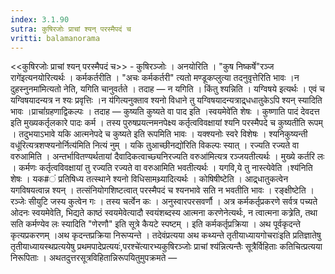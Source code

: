 ```yaml
---
index: 3.1.90
sutra: कुषिरजोः प्राचां श्यन् परस्मैपदं च
vritti: balamanorama
---
```


<<कुषिरजोः प्राचां श्यन् परस्मैपदं च>> - कुषिरञ्जोः । अनयोरिति । "कुष निष्कर्षे"रञ्ज रागे॑इत्यनयोरित्यर्थः । कर्मकर्तरीति । "अचः कर्मकर्तरी" त्यतो मण्डूकप्लुत्या तदनुवृत्तेरिति भावः ।न दुहस्नुनमा॑मित्यतो नेति, यगिति चानुवर्तते । तदाह —  न यगिति । किंतु श्यन्निति । यग्विषये इत्यर्थः । एवं च यग्विषयादन्यत्र न श्यः प्रवृत्तिः ।न य॑गित्यनुक्ताव श्यनो विधाने तु यग्विषयादन्यत्राद्र्धधातुकेऽपि श्यन् स्यादिति भावः ।प्राचां॑ग्रहणाद्विकल्पः । तदाह — कुष्यति कुष्यते वा पाद इति ।स्वयमेवे॑ति शेषः । कुष्णाति पादं देवदत्त इति मुख्यकर्तृलकारे पादः कर्म । तस्य पुरुषप्रयत्नमनपेक्ष्य कर्तृत्वविवक्षायां श्यनि परस्मैपदे च कुष्यतीति रूपम् । तदुभयाऽभावे यकि आत्मनेपदे च कुष्यते इति रूपमिति भावः । यक्श्यनोः स्वरे विशेषः । श्यनिकुष्यन्ती वधू॑रित्यत्रशप्श्यनोर्नित्य॑मिति नित्यं नुम् । यकि तुआच्छीनद्यो॑रिति विकल्पः स्यात् । रज्यति रज्यते वा वरुआमिति । अन्तर्भावितण्यर्थतायां दैवादिकत्वाच्छ्यनिरज्यति वरुआ॑मित्यत्र रञ्जयतीत्यर्थः । मुख्ये कर्तरि लः । कर्मणः कर्तृत्वविवक्षायां तु रज्यति रज्यते वा वरुआमिति भवतीत्यर्थः । यगवि,ये तु नास्त्येवेति ।श्य॑निति शेषः । यक#ं प्रतिषिध्य तत्स्थाने श्यनो विधिसामथ्र्यादित्यर्थः । कोषिषीष्टेति । आद्र्धातुकत्वेन यगविषयत्वान्न श्यन् । तत्संनियोगशिष्टत्वात् परस्मैपदं च श्यनभावे सति न भवतीति भावः । रङ्क्षीष्टेति । रञ्जेः सीयुटि जस्य कुत्वेन गः । तस्य चर्त्वेन कः । अनुस्वारपरसवर्णौ । अत्र कर्मकर्तृप्रकरणे सर्वत्र पच्यते ओदनः स्वयमेवेति, भिद्यते काष्ठं स्वयमेवेत्यादौ स्वयंशब्दस्य आत्मना करणेनेत्यर्थः, न त्वात्मना कत्र्रेति, तथा सति कर्मण्येव लः स्यादिति "णेरणौ" इति सूत्रे कैयटे स्पष्टम् । इति कर्मकर्तृप्रक्रिया । अथ पूर्वकृदन्ते कृत्यप्रकरणम् ।अथ कृदन्तप्रक्रिया निरूप्यन्ते । तदेवंप्रत्यया अथ कथ्यन्ते तृतीयाध्यायगोचराः॑इति प्रतिज्ञातेषु तृतीयाध्यायस्थप्रत्ययेषु प्रथमपादेप्रत्ययः॑,परश्चे॑त्यारभ्यकुषिरञ्जोः प्राचां श्य॑न्नित्यन्तैः सूत्रैर्विहिताः कतिचित्प्रत्यया निरूपिताः । अथतदुत्तरसूत्रविहितान्निरूपयितुमुपक्रमते —  